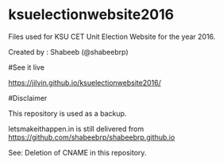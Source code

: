 # ksuelectionwebsite2016
Files used for KSU CET Unit Election Website for the year 2016.

Created by : Shabeeb (@shabeebrp)

#See it live

https://jilvin.github.io/ksuelectionwebsite2016/

#Disclaimer

This repository is used as a backup.

letsmakeithappen.in is still delivered from 
https://github.com/shabeebrp/shabeebrp.github.io

See:
Deletion of CNAME in this repository.
